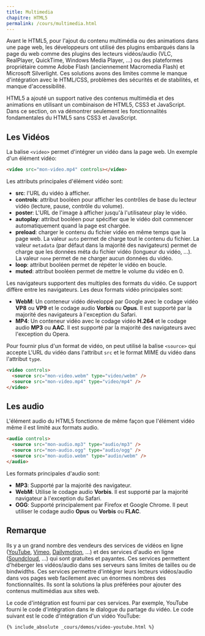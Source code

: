 ```yaml
---
title: Multimedia
chapitre: HTML5
permalink: /cours/multimedia.html
---
```


Avant le HTML5, pour l'ajout du contenu multimédia ou des animations dans une
page web, les développeurs ont utilisé des plugins embarqués dans la page du
web comme des plugins des lecteurs vidéos/audio (VLC, RealPlayer, QuickTime,
Windows Media Player, ...) ou des plateformes propriétaire comme Adobe Flash
(anciennement Macromedia Flash) et Microsoft Silverlight. Ces solutions avons
des limites comme le manque d'intégration avec le HTML/CSS, problèmes des
sécurités et de stabilités, et manque d'accessibilité.

HTML5 a ajouté un support native des contenus multimédia et des animations en
utilisant un combinaison de HTML5, CSS3 et JavaScript. Dans ce section, on va
démontrer seulement les fonctionnalités fondamentales du HTML5 sans CSS3 et
JavaScript.

Les Vidéos
----------

La balise `<video>` permet d'intégrer un vidéo dans la page web. Un exemple
d'un élément vidéo:

```html
<video src="mon-video.mp4" controls></video>
```

Les attributs principales d'élément vidéo sont:

- **src**: l'URL du vidéo à afficher.
- **controls**: attribut booléen pour afficher les contrôles de base du lecteur
vidéo (lecture, pause, contrôle du volume).
- **poster**: L'URL de l'image à afficher jusqu'à l'utilisateur play le vidéo.
- **autoplay**: attribut booléen pour spécifier que le vidéo doit commencer
automatiquement quand la page est chargée.
- **preload**: charger le contenu du fichier vidéo en même temps que la page
  web. La valeur `auto` permet de charge tout le contenu du fichier. La valeur
  `metadata` (par défaut dans la majorité des navigateurs) permet de charge que
  les données méta du fichier vidéo (longueur du vidéo, ...). La valeur `none`
  permet de ne charger aucun données du vidéo.
- **loop**: attribut booléen permet de répéter le vidéo en boucle.
- **muted**: attribut booléen permet de mettre le volume du vidéo en 0.


Les navigateurs supportent des multiples des formats du vidéo. Ce support
diffère entre les navigateurs. Les deux formats vidéo principales sont:

- **WebM**: Un conteneur vidéo développé par Google avec le codage vidéo
  **VP8** ou **VP9** et le codage audio **Vorbis** ou **Opus**. Il est supporté
  par la majorité des navigateurs à l'exception du Safari.
- **MP4**: Un conteneur vidéo avec le codage vidéo **H.264** et le codage audio
  **MP3** ou **AAC**. Il est supporté par la majorité des navigateurs avec
  l'exception du Opera.

Pour fournir plus d'un format de vidéo, on peut utilisé la balise `<source>`
qui accepte L'URL du vidéo dans l'attribut `src` et le format MIME du vidéo
dans l'attribut `type`.

```html
<video controls>
  <source src="mon-video.webm" type="video/webm" />
  <source src="mon-video.mp4" type="video/mp4" />
</video>
```

Les audio
---------

L'élément audio du HTML5 fonctionne de même façon que l'élément vidéo même il
est limité aux formats audio.

```html
<audio controls>
  <source src="mon-audio.mp3" type="audio/mp3" />
  <source src="mon-audio.ogg" type="audio/ogg" />
  <source src="mon-audio.webm" type="audio/webm" />
</audio>
```

Les formats principales d'audio sont:

- **MP3**: Supporté par la majorité des navigateur.
- **WebM**: Utilise le codage audio **Vorbis**. Il est supporté par la majorité
  navigateur à l'exception du Safari.
- **OGG**: Supporté principalement par Firefox et Google Chrome. Il peut
  utiliser le codage audio **Opus** ou **Vorbis** ou **FLAC**.

Remarque
--------

Ils y a un grand nombre des vendeurs des services de vidéos en ligne
([YouTube](https://www.youtube.com/), [Vimeo](https://vimeo.com/),
[Dailymotion](https://dailymotion.com), ...) et des services d'audio en ligne
([Soundcloud](https://soundcloud.com/), ...) qui sont gratuites et payantes.
Ces services permettent d'héberger les vidéos/audio dans ses serveurs sans
limites de tailles ou de bindwidths. Ces services permettre d'intégrer leurs
lecteurs vidéos/audio dans vos pages web facilement avec un énormes nombres des
fonctionnalités. Ils sont la solutions la plus préférées pour ajouter des
contenus multimédias aux sites web.

Le code d'intégration est fourni par ces services. Par exemple, YouTube fourni
le code d'intégration dans le dialogue du partage du vidéo. Le code suivant est
le code d'intégration d'un vidéo YouTube:

```html
{% include_absolute _cours/demos/video-youtube.html %}
```
